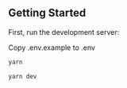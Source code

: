 ## Getting Started

First, run the development server:

Copy .env.example to .env

```bash
yarn

yarn dev
```